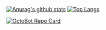 [![Anurag's github stats](https://github-readme-stats.vercel.app/api?username=Pwn2Ninj4&show_icons=true&theme=dracula&include_all_commits=true&count_private=true)](https://github.com/anuraghazra/github-readme-stats)
[![Top Langs](https://github-readme-stats.vercel.app/api/top-langs/?username=Pwn2Ninj4&theme=dracula&layout=compact)](https://github.com/anuraghazra/github-readme-stats)

[![OctoBot Repo Card](https://github-readme-stats.vercel.app/api/pin/?username=Pwn2Ninj4&repo=OctoBot)](https://github.com/anuraghazra/github-readme-stats)
